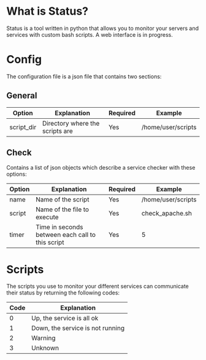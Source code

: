 # What is Status?
Status is a tool written in python that allows you to monitor your servers and services with custom bash scripts. A web interface is in progress.

# Config
The configuration file is a json file that contains two sections:

## General
|Option|Explanation|Required|Example|
|---|---|--|---|
|script_dir|Directory where the scripts are|Yes|/home/user/scripts|

## Check
Contains a list of json objects which describe a service checker with these options:

|Option|Explanation|Required|Example|
|---|---|---|---|
|name|Name of the script|Yes|/home/user/scripts|
|script|Name of the file to execute|Yes|check_apache.sh|
|timer|Time in seconds between each call to this script|Yes|5|

# Scripts
The scripts you use to monitor your different services can communicate their status by returning the following codes:

|Code|Explanation|
|---|---|
|0|Up, the service is all ok|
|1|Down, the service is not running|
|2|Warning|
|3|Unknown|
